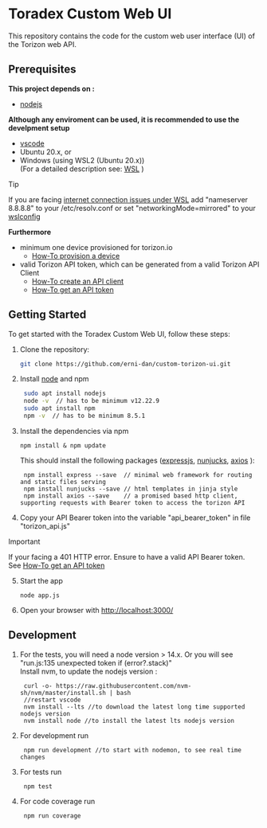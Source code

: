 # Toradex Custom Web UI

This repository contains the code for the custom web user interface (UI) of the Torizon web API.

## Prerequisites

**This project depends on :**

* [nodejs](https://nodejs.org/en)

**Although any enviroment can be used, it is recommended to use the develpment setup**

* [vscode](https://code.visualstudio.com/)
* Ubuntu 20.x, or
* Windows (using WSL2 (Ubuntu 20.x)) <br/>
(For a detailed description see: [WSL](https://learn.microsoft.com/de-de/windows/wsl/setup/environment) )

> [!TIP]  
> If you are facing [internet connection issues under WSL](https://stackoverflow.com/questions/62314789/no-internet-connection-on-wsl-ubuntu-windows-subsystem-for-linux) add "nameserver 8.8.8.8" to your /etc/resolv.conf
> or set "networkingMode=mirrored" to your [wslconfig](https://learn.microsoft.com/en-us/windows/wsl/wsl-config#wslconfig)


**Furthermore**

* minimum one device provisioned for torizon.io
  * [How-To provision a device](https://developer.toradex.com/torizon/torizon-platform/devices-fleet-management#provisioning-a-single-device)
* valid Torizon API token, which can be generated from a valid Torizon API Client
  * [How-To create an API client](https://developer.toradex.com/torizon/torizon-platform/torizon-api/#how-to-use-torizon-cloud-api)
  * [How-To get an API token](https://developer.toradex.com/torizon/torizon-platform/torizon-api/#get-a-token)

## Getting Started

To get started with the Toradex Custom Web UI, follow these steps:

1. Clone the repository:

   ```bash
   git clone https://github.com/erni-dan/custom-torizon-ui.git
   ```

2. Install [node](https://nodejs.org/en/learn/getting-started/introduction-to-nodejs) and npm

   ```bash
    sudo apt install nodejs
    node -v  // has to be minimum v12.22.9  
    sudo apt install npm 
    npm -v  // has to be minimum 8.5.1
    ```

3. Install the dependencies via npm

   ```
   npm install & npm update
   ```

   This should install the following packages ([expressjs](https://expressjs.com/en/starter/hello-world.html), [nunjucks](https://mozilla.github.io/nunjucks/getting-started.html),  [axios](https://axios-http.com/docs/intro) ):

   ```
    npm install express --save  // minimal web framework for routing and static files serving
    npm install nunjucks --save // html templates in jinja style
    npm install axios --save    // a promised based http client, supporting requests with Bearer token to access the torizon API
   ```

4. Copy your API Bearer token into the variable "api_bearer_token" in file "torizon_api.js"

> [!IMPORTANT]  
> If your facing a 401 HTTP error. Ensure to have a valid API Bearer token.
> See [How-To get an API token](https://developer.toradex.com/torizon/torizon-platform/torizon-api/#get-a-token)

5. Start the app

    ```
    node app.js
    ```

6. Open your browser with [http://localhost:3000/](http://localhost:3000/)


## Development

1. For the tests, you will need a node version > 14.x. 
   Or you will see "run.js:135 unexpected token if (error?.stack)"<br>
   Install nvm, to update the nodejs version :
   ```
    curl -o- https://raw.githubusercontent.com/nvm-sh/nvm/master/install.sh | bash
    //restart vscode 
    nvm install --lts //to download the latest long time supported nodejs version 
    nvm install node //to install the latest lts nodejs version 
   ```

2. For development run 
   ```
    npm run development //to start with nodemon, to see real time changes 
   ```

3. For tests run 
   ```
    npm test
   ```

3. For code coverage run 
   ```
    npm run coverage
   ```

